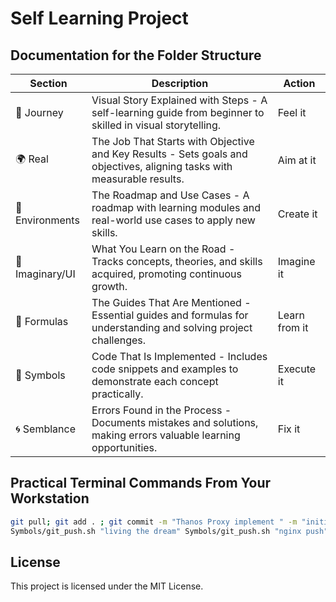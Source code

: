 # Self Learning Project

## Documentation for the Folder Structure

| Section       | Description                                                                                         | Action       |
|---------------|-----------------------------------------------------------------------------------------------------|--------------|
| 🚀 Journey    | Visual Story Explained with Steps - A self-learning guide from beginner to skilled in visual storytelling. | Feel it      |
| 🌍 Real       | The Job That Starts with Objective and Key Results - Sets goals and objectives, aligning tasks with measurable results. | Aim at it    |
| 🌳 Environments | The Roadmap and Use Cases - A roadmap with learning modules and real-world use cases to apply new skills. | Create it    |
| 🌌 Imaginary/UI | What You Learn on the Road - Tracks concepts, theories, and skills acquired, promoting continuous growth. | Imagine it   |
| 📐 Formulas   | The Guides That Are Mentioned - Essential guides and formulas for understanding and solving project challenges. | Learn from it |
| 🔣 Symbols    | Code That Is Implemented - Includes code snippets and examples to demonstrate each concept practically. | Execute it   |
| 🌀 Semblance  | Errors Found in the Process - Documents mistakes and solutions, making errors valuable learning opportunities. | Fix it       |

## Practical Terminal Commands From Your Workstation

```sh
git pull; git add . ; git commit -m "Thanos Proxy implement " -m "initial commit " ; git push; clear
Symbols/git_push.sh "living the dream" Symbols/git_push.sh "nginx push"
```

## License

This project is licensed under the MIT License.